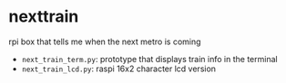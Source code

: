# nexttrain
rpi box that tells me when the next metro is coming

- `next_train_term.py`: prototype that displays train info in the terminal
- `next_train_lcd.py`: raspi 16x2 character lcd version